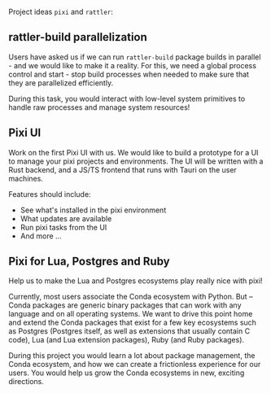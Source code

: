 
Project ideas `pixi` and `rattler`: 

## rattler-build parallelization

Users have asked us if we can run `rattler-build` package builds in parallel - and we would like to make it a reality. For this, we need a global process control and start - stop build processes when needed to make sure that they are parallelized efficiently.

During this task, you would interact with low-level system primitives to handle raw processes and manage system resources!


## Pixi UI

Work on the first Pixi UI with us. We would like to build a prototype for a UI to manage your pixi projects and environments. The UI will be written with a Rust backend, and a JS/TS frontend that runs with Tauri on the user machines. 

Features should include:

- See what's installed in the pixi environment
- What updates are available
- Run pixi tasks from the UI
- And more ...

## Pixi for Lua, Postgres and Ruby

Help us to make the Lua and Postgres ecosystems play really nice with pixi! 

Currently, most users associate the Conda ecosystem with Python. But – Conda packages are generic binary packages that can work with any language and on all operating systems. We want to drive this point home and extend the Conda packages that exist for a few key ecosystems such as Postgres (Postgres itself, as well as extensions that usually contain C code), Lua (and Lua extension packages), Ruby (and Ruby packages). 

During this project you would learn a lot about package management, the Conda ecosystem, and how we can create a frictionless experience for our users. You would help us grow the Conda ecosystems in new, exciting directions.
